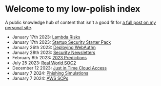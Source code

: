 # Welcome to my low-polish index

A public knowledge hub of content that isn't a good fit for [a full post on my personal site](https://ramimac.me).

* January 17th 2023: [Lambda Risks](lambda-risks.md)
* January 17th 2023: [Startup Security Starter Pack](startup-security-starter-pack.md)
* January 26th 2023: [Deploying WebAuthn](deploying-webauthn.md)
* January 28th 2023: [Security Newsletters](security-newsletters.md)
* February 8th 2023: [2023 Predictions](2023-predictions.md)
* July 25 2023: [Real World SOC2](soc2.md)
* December 12 2023: [Just in Time Cloud Access](jit-cloud-access.md)
* January 7 2024: [Phishing Simulations](phishing-simulations.md)
* January 7 2024: [AWS SCPs](scp.md)